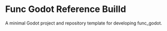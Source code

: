 # Func Godot Reference Builld
 A minimal Godot project and repository template for developing func_godot.
